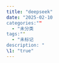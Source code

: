 ```yaml
---
title: "deepseek"
date: "2025-02-10
categories:""
  - "未分类
tags:""
  - "未标记
description: "
\1: "true"
---
```


